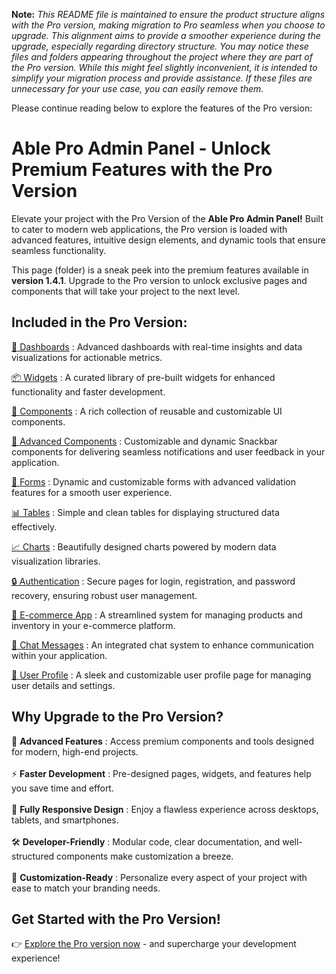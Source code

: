 **Note:** _This README file is maintained to ensure the product structure aligns with the Pro version, making migration to Pro seamless when you choose to upgrade. This alignment aims to provide a smoother experience during the upgrade, especially regarding directory structure. You may notice these files and folders appearing throughout the project where they are part of the Pro version. While this might feel slightly inconvenient, it is intended to simplify your migration process and provide assistance. If these files are unnecessary for your use case, you can easily remove them._

Please continue reading below to explore the features of the Pro version:

# Able Pro Admin Panel - Unlock Premium Features with the Pro Version

Elevate your project with the Pro Version of the <b>Able Pro Admin Panel!</b> Built to cater to modern web applications, the Pro version is loaded with advanced features, intuitive design elements, and dynamic tools that ensure seamless functionality.

This page (folder) is a sneak peek into the premium features available in <b>version 1.4.1</b>. Upgrade to the Pro version to unlock exclusive pages and components that will take your project to the next level.

## Included in the Pro Version:

[🚀 Dashboards](https://ableproadmin.com/vue/dashboard/default) : Advanced dashboards with real-time insights and data visualizations for actionable metrics.

[📦 Widgets](https://ableproadmin.com/vue/widget/statistics) : A curated library of pre-built widgets for enhanced functionality and faster development.

[🔧 Components](https://ableproadmin.com/vue/components/buttons) : A rich collection of reusable and customizable UI components.

[🚀 Advanced Components](https://ableproadmin.com/vue/advance/snackbar) : Customizable and dynamic Snackbar components for delivering seamless notifications and user feedback in your application.

[📝 Forms](https://ableproadmin.com/vue/forms/formvalidation) : Dynamic and customizable forms with advanced validation features for a smooth user experience.

[📊 Tables](https://ableproadmin.com/vue/tables/tbl-basic) : Simple and clean tables for displaying structured data effectively.

[📈 Charts](https://ableproadmin.com/vue/forms/charts/apexchart) : Beautifully designed charts powered by modern data visualization libraries.

[🔒 Authentication](https://ableproadmin.com/vue/register1) : Secure pages for login, registration, and password recovery, ensuring robust user management.

[🛒 E-commerce App](https://ableproadmin.com/vue/ecommerce/products) : A streamlined system for managing products and inventory in your e-commerce platform.

[💬 Chat Messages](https://ableproadmin.com/vue/app/chats) : An integrated chat system to enhance communication within your application.

[👤 User Profile](https://ableproadmin.com/vue/app/user/userprofile) : A sleek and customizable user profile page for managing user details and settings.

## Why Upgrade to the Pro Version?

🚀 <b>Advanced Features</b> : Access premium components and tools designed for modern, high-end projects. <br/><br/>
⚡ <b>Faster Development</b> : Pre-designed pages, widgets, and features help you save time and effort. <br/><br/>
📱 <b>Fully Responsive Design</b> : Enjoy a flawless experience across desktops, tablets, and smartphones. <br/><br/>
🛠 <b>Developer-Friendly</b> : Modular code, clear documentation, and well-structured components make customization a breeze. <br/><br/>
🎨 <b>Customization-Ready</b> : Personalize every aspect of your project with ease to match your branding needs.

## Get Started with the Pro Version!

👉 [Explore the Pro version now](https://themeforest.net/item/able-pro-vuejs-admin-dashboard-template/50804253) - and supercharge your development experience!
